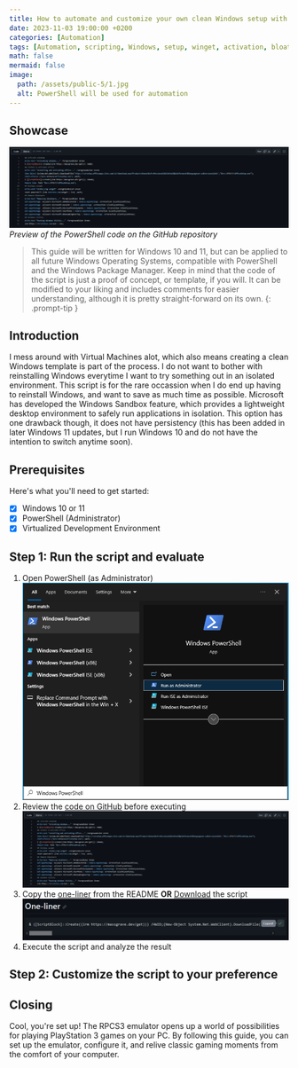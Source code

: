 ```yaml
---
title: How to automate and customize your own clean Windows setup with PowerShell 
date: 2023-11-03 19:00:00 +0200
categories: [Automation]
tags: [Automation, scripting, Windows, setup, winget, activation, bloatware, debloat, Microsoft, GitHub, open-source]
math: false
mermaid: false
image:
  path: /assets/public-5/1.jpg
  alt: PowerShell will be used for automation
---
```


## Showcase
![1](/assets/public-5/2.png)
_Preview of the PowerShell code on the GitHub repository_

> This guide will be written for Windows 10 and 11, but can be applied to all future Windows Operating Systems, compatible with PowerShell and the Windows Package Manager. Keep in mind that the code of the script is just a proof of concept, or template, if you will. It can be modified to your liking and includes comments for easier understanding, although it is pretty straight-forward on its own. 
{: .prompt-tip }

## Introduction
I mess around with Virtual Machines alot, which also means creating a clean Windows template is part of the process. I do not want to bother with reinstalling Windows everytime I want to try something out in an isolated environment. This script is for the rare occassion when I do end up having to reinstall Windows, and want to save as much time as possible. Microsoft has developed the Windows Sandbox feature, which provides a lightweight desktop environment to safely run applications in isolation. This option has one drawback though, it does not have persistency (this has been added in later Windows 11 updates, but I run Windows 10 and do not have the intention to switch anytime soon).

## Prerequisites
Here's what you'll need to get started:
- [x] Windows 10 or 11
- [x] PowerShell (Administrator)
- [x] Virtualized Development Environment

## Step 1: Run the script and evaluate

1.  Open PowerShell (as Administrator)
![1](/assets/public-5/3.png)
2.  Review the [code on GitHub](https://github.com/jeroen66124/Winstart/blob/main/winstart.ps1) before executing
![1](/assets/public-5/2.png)
3.  Copy the [one-liner](https://github.com/jeroen66124/Winstart/blob/main/README.md#one-liner) from the README **OR** [Download](https://github.com/jeroen66124/Winstart/blob/main/winstart.ps1) the script
![1](/assets/public-5/4.png)
4.  Execute the script and analyze the result

## Step 2: Customize the script to your preference

## Closing

Cool, you're set up! The RPCS3 emulator opens up a world of possibilities for playing PlayStation 3 games on your PC. By following this guide, you can set up the emulator, configure it, and relive classic gaming moments from the comfort of your computer. 
